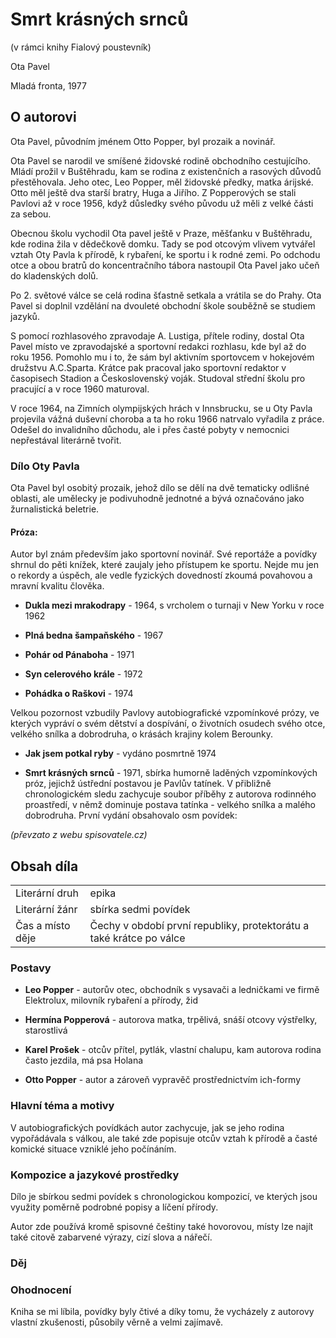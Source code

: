 # Smrt krásných srnců

(v rámci knihy Fialový poustevník)

Ota Pavel

Mladá fronta, 1977

## O autorovi

Ota Pavel, původním jménem Otto Popper, byl prozaik a novinář.

Ota Pavel se narodil ve smíšené židovské rodině obchodního cestujícího. Mládí prožil v Buštěhradu, kam se rodina z existenčních a rasových důvodů přestěhovala. Jeho otec, Leo Popper, měl židovské předky, matka árijské. Otto měl ještě dva starší bratry, Huga a Jiřího. Z Popperových se stali Pavlovi až v roce 1956, když důsledky svého původu už měli z velké části za sebou.

Obecnou školu vychodil Ota pavel ještě v Praze, měšťanku v Buštěhradu, kde rodina žila v dědečkově domku. Tady se pod otcovým vlivem vytvářel vztah Oty Pavla k přírodě, k rybaření, ke sportu i k rodné zemi. Po odchodu otce a obou bratrů do koncentračního tábora nastoupil Ota Pavel jako učeň do kladenských dolů.

Po 2. světové válce se celá rodina šťastně setkala a vrátila se do Prahy. Ota Pavel si doplnil vzdělání na dvouleté obchodní škole souběžně se studiem jazyků.

S pomocí rozhlasového zpravodaje A. Lustiga, přítele rodiny, dostal Ota Pavel místo ve zpravodajské a sportovní redakci rozhlasu, kde byl až do roku 1956. Pomohlo mu i to, že sám byl aktivním sportovcem v hokejovém družstvu A.C.Sparta. Krátce pak pracoval jako sportovní redaktor v časopisech Stadion a Československý voják. Studoval střední školu pro pracující a v roce 1960 maturoval.

V roce 1964, na Zimních olympijských hrách v Innsbrucku, se u Oty Pavla projevila vážná duševní choroba a ta ho roku 1966 natrvalo vyřadila z práce. Odešel do invalidního důchodu, ale i přes časté pobyty v nemocnici nepřestával literárně tvořit.

### Dílo Oty Pavla

Ota Pavel byl osobitý prozaik, jehož dílo se dělí na dvě tematicky odlišné oblasti, ale umělecky je podivuhodně jednotné a bývá označováno jako žurnalistická beletrie.

#### Próza:

Autor byl znám především jako sportovní novinář. Své reportáže a povídky shrnul do pěti knížek, které zaujaly jeho přístupem ke sportu. Nejde mu jen o rekordy a úspěch, ale vedle fyzických dovedností zkoumá povahovou a mravní kvalitu člověka.

- **Dukla mezi mrakodrapy** - 1964, s vrcholem o turnaji v New Yorku v roce 1962

- **Plná bedna šampaňského** - 1967

- **Pohár od Pánaboha** - 1971

- **Syn celerového krále** - 1972

- **Pohádka o Raškovi** - 1974

Velkou pozornost vzbudily Pavlovy autobiografické vzpomínkové prózy, ve kterých vypráví o svém dětství a dospívání, o životních osudech svého otce, velkého snílka a dobrodruha, o krásách krajiny kolem Berounky.

- **Jak jsem potkal ryby** - vydáno posmrtně 1974

- **Smrt krásných srnců** - 1971, sbírka humorně laděných vzpomínkových próz, jejichž ústřední postavou je Pavlův tatínek. V přibližně chronologickém sledu zachycuje soubor příběhy z autorova rodinného proastředí, v němž dominuje postava tatínka - velkého snílka a malého dobrodruha. První vydání obsahovalo osm povídek:

*(převzato z webu spisovatele.cz)*

## Obsah díla

|||
|-------------------|------|
|Literární druh|epika|
|Literární žánr|sbírka sedmi povídek|
|Čas a místo děje|Čechy v období první republiky, protektorátu a také krátce po válce|

### Postavy

- **Leo Popper** - autorův otec, obchodník s vysavači a ledničkami ve firmě Elektrolux, milovník rybaření a přírody, žid

- **Hermína Popperová** - autorova matka, trpělivá, snáší otcovy výstřelky, starostlivá

- **Karel Prošek** - otcův přítel, pytlák, vlastní chalupu, kam autorova rodina často jezdila, má psa Holana

- **Otto Popper** - autor a zároveň vypravěč prostřednictvím ich-formy

### Hlavní téma a motivy

V autobiografických povídkách autor zachycuje, jak se jeho rodina vypořádávala s válkou, ale také zde popisuje otcův vztah k přírodě a časté komické situace vzniklé jeho počínáním.

### Kompozice a jazykové prostředky

Dílo je sbírkou sedmi povídek s chronologickou kompozicí, ve kterých jsou využity poměrně podrobné popisy a líčení přírody.

Autor zde používá kromě spisovné češtiny také hovorovou, místy lze najít také citově zabarvené výrazy, cizí slova a nářečí.

### Děj
### Ohodnocení

Kniha se mi líbila, povídky byly čtivé a díky tomu, že vycházely z autorovy vlastní zkušenosti, působily věrně a velmi zajímavě.
